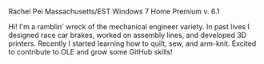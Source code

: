 Rachel Pei
Massachusetts/EST
Windows 7 Home Premium v. 6.1

Hi! I'm a ramblin' wreck of the mechanical engineer variety. In past lives I designed race car brakes, worked on assembly lines, and developed 3D printers. Recently I started learning how to quilt, sew, and arm-knit. Excited to contribute to OLE and grow some GitHub skills!
